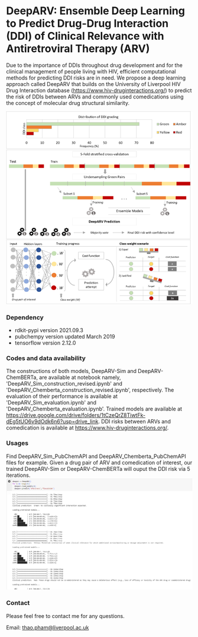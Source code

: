 # DeepARV: Ensemble Deep Learning to Predict Drug-Drug Interaction (DDI) of Clinical Relevance with Antiretroviral Therapy (ARV)

Due to the importance of DDIs throughout drug development and for the clinical management of people living with HIV, efficient computational methods for predicting DDI risks are in need. We propose a deep learning approach called DeepARV that builds on the University of Liverpool HIV Drug Interaction database (https://www.hiv-druginteractions.org/) to predict the risk of DDIs between ARVs and commonly used comedications using the concept of molecular drug structural similarity.

![DeepARV overview](overview_method.png)

### Dependency
- rdkit-pypi version 2021.09.3
- pubchempy version updated March 2019
- tensorflow version 2.12.0

### Codes and data availability
The constructions of both models, DeepARV-Sim and DeepARV-ChemBERTa, are available at notebook namely, 'DeepARV_Sim_construction_revised.ipynb' and 'DeepARV_Chemberta_construction_revised.ipynb', respectively.
The evaluation of their performance is available at 'DeepARV_Sim_evaluation.ipynb' and 'DeepARV_Chemberta_evaluation.ipynb'.
Trained models are available at https://drive.google.com/drive/folders/1tCzeQrZ8TiwtFk-dEg5tUO6v9dOdk6n6?usp=drive_link.
DDI risks between ARVs and comedication is available at https://www.hiv-druginteractions.org/.

### Usages
Find DeepARV_Sim_PubChemAPI and DeepARV_Chemberta_PubChemAPI files for example. Given a drug pair of ARV and comedication of interest, our trained DeepARV-Sim or DeepARV-ChemBERTa will ouput the DDI risk via 5 iterations. 
![Example](example_output.png)

### Contact
Please feel free to contact me for any questions.

Email: thao.pham@liverpool.ac.uk
